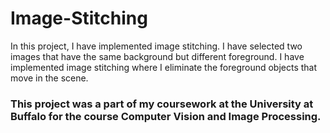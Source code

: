 # Image-Stitching
In this project, I have implemented image stitching.
I have selected two images that have the same background but different foreground. 
I have implemented image stitching where I eliminate the foreground objects that move in the scene. 

### This project was a part of my coursework at the University at Buffalo for the course Computer Vision and Image Processing.  
